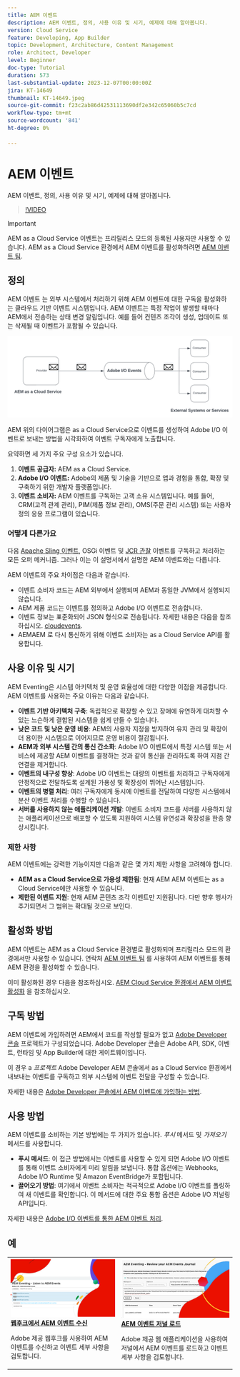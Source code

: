 ```yaml
---
title: AEM 이벤트
description: AEM 이벤트, 정의, 사용 이유 및 시기, 예제에 대해 알아봅니다.
version: Cloud Service
feature: Developing, App Builder
topic: Development, Architecture, Content Management
role: Architect, Developer
level: Beginner
doc-type: Tutorial
duration: 573
last-substantial-update: 2023-12-07T00:00:00Z
jira: KT-14649
thumbnail: KT-14649.jpeg
source-git-commit: f23c2ab86d42531113690df2e342c65060b5c7cd
workflow-type: tm+mt
source-wordcount: '841'
ht-degree: 0%

---
```



# AEM 이벤트

AEM 이벤트, 정의, 사용 이유 및 시기, 예제에 대해 알아봅니다.

>[!VIDEO](https://video.tv.adobe.com/v/3426686?quality=12&learn=on)

>[!IMPORTANT]
>
>AEM as a Cloud Service 이벤트는 프리릴리스 모드의 등록된 사용자만 사용할 수 있습니다. AEM as a Cloud Service 환경에서 AEM 이벤트를 활성화하려면 [AEM 이벤트 팀](mailto:grp-aem-events@adobe.com).

## 정의

AEM 이벤트 는 외부 시스템에서 처리하기 위해 AEM 이벤트에 대한 구독을 활성화하는 클라우드 기반 이벤트 시스템입니다. AEM 이벤트는 특정 작업이 발생할 때마다 AEM에서 전송하는 상태 변경 알림입니다. 예를 들어 컨텐츠 조각이 생성, 업데이트 또는 삭제될 때 이벤트가 포함될 수 있습니다.

![AEM 이벤트](./assets/aem-eventing.png)

AEM 위의 다이어그램은 as a Cloud Service으로 이벤트를 생성하여 Adobe I/O 이벤트로 보내는 방법을 시각화하여 이벤트 구독자에게 노출합니다.

요약하면 세 가지 주요 구성 요소가 있습니다.

1. **이벤트 공급자:** AEM as a Cloud Service.
1. **Adobe I/O 이벤트:** Adobe의 제품 및 기술을 기반으로 앱과 경험을 통합, 확장 및 구축하기 위한 개발자 플랫폼입니다.
1. **이벤트 소비자:** AEM 이벤트를 구독하는 고객 소유 시스템입니다. 예를 들어, CRM(고객 관계 관리), PIM(제품 정보 관리), OMS(주문 관리 시스템) 또는 사용자 정의 응용 프로그램이 있습니다.

### 어떻게 다른가요

다음 [Apache Sling 이벤트](https://sling.apache.org/documentation/bundles/apache-sling-eventing-and-job-handling.html), OSGi 이벤트 및 [JCR 관찰](https://jackrabbit.apache.org/oak/docs/features/observation.html) 이벤트를 구독하고 처리하는 모든 오퍼 메커니즘. 그러나 이는 이 설명서에서 설명한 AEM 이벤트와는 다릅니다.

AEM 이벤트의 주요 차이점은 다음과 같습니다.

- 이벤트 소비자 코드는 AEM 외부에서 실행되며 AEM과 동일한 JVM에서 실행되지 않습니다.
- AEM 제품 코드는 이벤트를 정의하고 Adobe I/O 이벤트로 전송합니다.
- 이벤트 정보는 표준화되어 JSON 형식으로 전송됩니다. 자세한 내용은 다음을 참조하십시오. [cloudevents](https://cloudevents.io/).
- AEMAEM 로 다시 통신하기 위해 이벤트 소비자는 as a Cloud Service API를 활용합니다.


## 사용 이유 및 시기

AEM Eventing은 시스템 아키텍처 및 운영 효율성에 대한 다양한 이점을 제공합니다. AEM 이벤트를 사용하는 주요 이유는 다음과 같습니다.

- **이벤트 기반 아키텍처 구축**: 독립적으로 확장할 수 있고 장애에 유연하게 대처할 수 있는 느슨하게 결합된 시스템을 쉽게 만들 수 있습니다.
- **낮은 코드 및 낮은 운영 비용**: AEM의 사용자 지정을 방지하여 유지 관리 및 확장이 더 용이한 시스템으로 이어지므로 운영 비용이 절감됩니다.
- **AEM과 외부 시스템 간의 통신 간소화**: Adobe I/O 이벤트에서 특정 시스템 또는 서비스에 제공할 AEM 이벤트를 결정하는 것과 같이 통신을 관리하도록 하여 지점 간 연결을 제거합니다.
- **이벤트의 내구성 향상**: Adobe I/O 이벤트는 대량의 이벤트를 처리하고 구독자에게 안정적으로 전달하도록 설계된 가용성 및 확장성이 뛰어난 시스템입니다.
- **이벤트의 병렬 처리**: 여러 구독자에게 동시에 이벤트를 전달하여 다양한 시스템에서 분산 이벤트 처리를 수행할 수 있습니다.
- **서버를 사용하지 않는 애플리케이션 개발**: 이벤트 소비자 코드를 서버를 사용하지 않는 애플리케이션으로 배포할 수 있도록 지원하여 시스템 유연성과 확장성을 한층 향상시킵니다.

### 제한 사항

AEM 이벤트에는 강력한 기능이지만 다음과 같은 몇 가지 제한 사항을 고려해야 합니다.

- **AEM as a Cloud Service으로 가용성 제한됨**: 현재 AEM AEM 이벤트는 as a Cloud Service에만 사용할 수 있습니다.
- **제한된 이벤트 지원**: 현재 AEM 콘텐츠 조각 이벤트만 지원됩니다. 다만 향후 행사가 추가되면서 그 범위는 확대될 것으로 보인다.

## 활성화 방법

AEM 이벤트는 AEM as a Cloud Service 환경별로 활성화되며 프리릴리스 모드의 환경에서만 사용할 수 있습니다. 연락처 [AEM 이벤트 팀](mailto:grp-aem-events@adobe.com) 를 사용하여 AEM 이벤트를 통해 AEM 환경을 활성화할 수 있습니다.

이미 활성화된 경우 다음을 참조하십시오. [AEM Cloud Service 환경에서 AEM 이벤트 활성화](https://developer.adobe.com/experience-cloud/experience-manager-apis/guides/events/#enable-aem-events-on-your-aem-cloud-service-environment) 을 참조하십시오.

## 구독 방법

AEM 이벤트에 가입하려면 AEM에서 코드를 작성할 필요가 없고 [Adobe Developer 콘솔](https://developer.adobe.com/) 프로젝트가 구성되었습니다. Adobe Developer 콘솔은 Adobe API, SDK, 이벤트, 런타임 및 App Builder에 대한 게이트웨이입니다.

이 경우 a _프로젝트_ Adobe Developer AEM 콘솔에서 as a Cloud Service 환경에서 내보내는 이벤트를 구독하고 외부 시스템에 이벤트 전달을 구성할 수 있습니다.

자세한 내용은 [Adobe Developer 콘솔에서 AEM 이벤트에 가입하는 방법](https://developer.adobe.com/experience-cloud/experience-manager-apis/guides/events/#how-to-subscribe-to-aem-events-in-the-adobe-developer-console).

## 사용 방법

AEM 이벤트를 소비하는 기본 방법에는 두 가지가 있습니다. _푸시_ 메서드 및 _가져오기_ 메서드를 사용합니다.

- **푸시 메서드**: 이 접근 방법에서는 이벤트를 사용할 수 있게 되면 Adobe I/O 이벤트를 통해 이벤트 소비자에게 미리 알림을 보냅니다. 통합 옵션에는 Webhooks, Adobe I/O Runtime 및 Amazon EventBridge가 포함됩니다.
- **끌어오기 방법**: 여기에서 이벤트 소비자는 적극적으로 Adobe I/O 이벤트를 폴링하여 새 이벤트를 확인합니다. 이 메서드에 대한 주요 통합 옵션은 Adobe I/O 저널링 API입니다.

자세한 내용은 [Adobe I/O 이벤트를 통한 AEM 이벤트 처리](https://developer.adobe.com/experience-cloud/experience-manager-apis/guides/events/#aem-events-processing-via-adobe-io).

## 예

<table>
  <tr>
    <td>
        <a  href="./examples/webhook.md"><img alt="웹후크에서 AEM 이벤트 수신" src="./assets/examples/webhook/Eventing-webhook.png"/></a>
        <div><strong><a href="./examples/webhook.md">웹후크에서 AEM 이벤트 수신</a></strong></div>
        <p>
          Adobe 제공 웹후크를 사용하여 AEM 이벤트를 수신하고 이벤트 세부 사항을 검토합니다.
        </p>
      </td>
      <td>
        <a  href="./examples/journaling.md"><img alt="AEM 이벤트 저널 로드" src="./assets/examples/journaling/eventing-journal.png"/></a>
        <div><strong><a href="./examples/journaling.md">AEM 이벤트 저널 로드</a></strong></div>
        <p>
          Adobe 제공 웹 애플리케이션을 사용하여 저널에서 AEM 이벤트를 로드하고 이벤트 세부 사항을 검토합니다.
        </p>
      </td>
    </tr>
</table>
